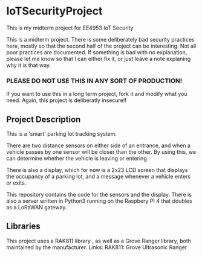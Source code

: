 # IoTSecurityProject
This is my midterm project for EE4953 IoT Security

This is a midterm project. There is some deliberately bad security practices here, mostly so that the second half of the project can be interesting. Not all poor practices are documented. If something is bad with no explanation, please let me know so that I can either fix it, or just leave a note explaning why it is that way.

### PLEASE DO NOT USE THIS IN ANY SORT OF PRODUCTION!
If you want to use this in a long term project, fork it and modify what you need.
Again, this project is deliberatly insecure!!


## Project Description
This is a 'smart' parking lot tracking system.

There are two distance sensors on either side of an entrance, and when a vehicle passes by one sensor will be closer than the other.
By using this, we can determine whether the vehicle is leaving or entering.

There is also a display, which for now is a 2x23 LCD screen that displays the occupancy of a parking lot, and a message whenever a vehicle enters or exits.

This repository contains the code for the sensors and the display.
There is also a server written in Python3 running on the Raspbery PI 4 that doubles as a LoRaWAN gateway.


## Libraries
This project uses a RAK811 library , as well as a Grove Ranger library, both maintained by the manufacturer.
Links:
RAK811:
Grove Ultrasonic Ranger